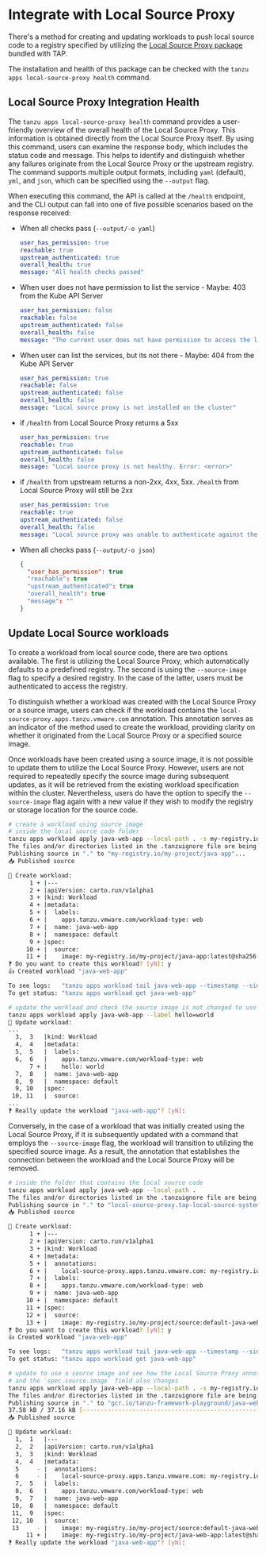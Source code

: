 # Integrate with Local Source Proxy

<!-- Mention the create with Local Source section from tutorials -->

There's a method for creating and updating workloads to push local source code to a registry 
specified by utilizing the [Local Source Proxy package](../../../local-source-proxy/about.hbs.md)
bundled with TAP.

The installation and health of this package can be checked with the 
`tanzu apps local-source-proxy health` command.

## Local Source Proxy Integration Health

The `tanzu apps local-source-proxy health` command provides a user-friendly overview of the overall
health of the Local Source Proxy. This information is obtained directly from the Local Source Proxy 
itself. By using this command, users can examine the response body, which includes the status code 
and message. This helps to identify and distinguish whether any failures originate from the 
Local Source Proxy or the upstream registry. The command supports multiple output formats, 
including `yaml` (default), `yml`, and `json`, which can be specified using the `--output` flag.

When executing this command, the API is called at the `/health` endpoint, and the CLI output can fall
into one of five possible scenarios based on the response received:

- When all checks pass (`--output/-o yaml`)

  ```yaml
  user_has_permission: true
  reachable: true
  upstream_authenticated: true
  overall_health: true
  message: "All health checks passed"
  ```

- When user does not have permission to list the service - Maybe: 403 from the Kube API Server

  ```yaml
  user_has_permission: false
  reachable: false
  upstream_authenticated: false
  overall_health: false
  message: "The current user does not have permission to access the local source proxy"
  ```

- When user can list the services, but its not there - Maybe: 404 from the Kube API Server

  ```yaml
  user_has_permission: true
  reachable: false
  upstream_authenticated: false
  overall_health: false
  message: "Local source proxy is not installed on the cluster"
  ```

- if `/health` from Local Source Proxy returns a 5xx

  ```yaml
  user_has_permission: true
  reachable: true
  upstream_authenticated: false
  overall_health: false
  message: "Local source proxy is not healthy. Error: <error>"
  ```

- if `/health` from upstream returns a non-2xx, 4xx, 5xx. `/health` from Local Source Proxy will still
  be 2xx

  ```yaml
  user_has_permission: true
  reachable: true
  upstream_authenticated: false
  overall_health: false
  message: "Local source proxy was unable to authenticate against the target registry. Error: <error>"
  ```

- When all checks pass (`--output/-o json`)

  ```json
  {
    "user_has_permission": true
    "reachable": true
    "upstream_authenticated": true
    "overall_health": true
    "message": ""
  }
  ```

## Update Local Source workloads

To create a workload from local source code, there are two options available. The first is utilizing
the Local Source Proxy, which automatically defaults to a predefined registry. The second is using 
the `--source-image` flag to specify a desired registry. In the case of the latter, users must be 
authenticated to access the registry.

To distinguish whether a workload was created with the Local Source Proxy or a source image, users 
can check if the workload contains the `local-source-proxy.apps.tanzu.vmware.com` annotation. 
This annotation serves as an indicator of the method used to create the workload, providing clarity 
on whether it originated from the Local Source Proxy or a specified source image.
<!-- Point to Create workload from local source in Tutorials section -->

Once workloads have been created using a source image, it is not possible to update them to utilize 
the Local Source Proxy. However, users are not required to repeatedly specify the source image during
subsequent updates, as it will be retrieved from the existing workload specification within the cluster.
Nevertheless, users do have the option to specify the `--source-image` flag again with a new value if
they wish to modify the registry or storage location for the source code.

```bash
# create a workload using source image
# inside the local source code folder
tanzu apps workload apply java-web-app --local-path . -s my-registry.io/my-project/java-app                                   
The files and/or directories listed in the .tanzuignore file are being excluded from the uploaded source code.
Publishing source in "." to "my-registry.io/my-project/java-app"...
📥 Published source

🔎 Create workload:
      1 + |---
      2 + |apiVersion: carto.run/v1alpha1
      3 + |kind: Workload
      4 + |metadata:
      5 + |  labels:
      6 + |    apps.tanzu.vmware.com/workload-type: web
      7 + |  name: java-web-app
      8 + |  namespace: default
      9 + |spec:
     10 + |  source:
     11 + |    image: my-registry.io/my-project/java-app:latest@sha256:447db92e289dbe3a6969521917496ff2b6b0a1d6fbff1beec3af726430ce8493
❓ Do you want to create this workload? [yN]: y
👍 Created workload "java-web-app"

To see logs:   "tanzu apps workload tail java-web-app --timestamp --since 1h"
To get status: "tanzu apps workload get java-web-app"

# update the workload and check the source image is not changed to use Local Source Proxy
tanzu apps workload apply java-web-app --label hello=world
🔎 Update workload:
...
  3,  3   |kind: Workload
  4,  4   |metadata:
  5,  5   |  labels:
  6,  6   |    apps.tanzu.vmware.com/workload-type: web
      7 + |    hello: world
  7,  8   |  name: java-web-app
  8,  9   |  namespace: default
  9, 10   |spec:
 10, 11   |  source:
...
❓ Really update the workload "java-web-app"? [yN]:
```

Conversely, in the case of a workload that was initially created using the Local Source Proxy, if it
is subsequently updated with a command that employs the `--source-image` flag, the workload will
transition to utilizing the specified source image. As a result, the annotation that establishes
the connection between the workload and the Local Source Proxy will be removed.

```bash
# inside the folder that contains the local source code
tanzu apps workload apply java-web-app --local-path .                                              
The files and/or directories listed in the .tanzuignore file are being excluded from the uploaded source code.
Publishing source in "." to "local-source-proxy.tap-local-source-system.svc.cluster.local/source:default-java-web-app"...
📥 Published source

🔎 Create workload:
      1 + |---
      2 + |apiVersion: carto.run/v1alpha1
      3 + |kind: Workload
      4 + |metadata:
      5 + |  annotations:
      6 + |    local-source-proxy.apps.tanzu.vmware.com: my-registry.io/my-project/source:default-java-web-app@sha256:447db92e289dbe3a6969521917496ff2b6b0a1d6fbff1beec3af726430ce8493
      7 + |  labels:
      8 + |    apps.tanzu.vmware.com/workload-type: web
      9 + |  name: java-web-app
     10 + |  namespace: default
     11 + |spec:
     12 + |  source:
     13 + |    image: my-registry.io/my-project/source:default-java-web-app@sha256:447db92e289dbe3a6969521917496ff2b6b0a1d6fbff1beec3af726430ce8493
❓ Do you want to create this workload? [yN]: y
👍 Created workload "java-web-app"

To see logs:   "tanzu apps workload tail java-web-app --timestamp --since 1h"
To get status: "tanzu apps workload get java-web-app"

# update to use a source image and see how the Local Source Proxy annotation is removed
# and the `spec.source.image` field also changes
tanzu apps workload apply java-web-app --local-path . -s my-registry.io/my-project/java-web-app                      
The files and/or directories listed in the .tanzuignore file are being excluded from the uploaded source code.
Publishing source in "." to "gcr.io/tanzu-framework-playground/java-web-app"...
37.58 kB / 37.16 kB [---------------------------------------------------------------------------------------------------------------------------------------------] 101.14% 31.94 kB p/s
📥 Published source

🔎 Update workload:
  1,  1   |---
  2,  2   |apiVersion: carto.run/v1alpha1
  3,  3   |kind: Workload
  4,  4   |metadata:
  5     - |  annotations:
  6     - |    local-source-proxy.apps.tanzu.vmware.com: my-registry.io/my-project/source:default-java-web-app@sha256:447db92e289dbe3a6969521917496ff2b6b0a1d6fbff1beec3af726430ce8493
  7,  5   |  labels:
  8,  6   |    apps.tanzu.vmware.com/workload-type: web
  9,  7   |  name: java-web-app
 10,  8   |  namespace: default
 11,  9   |spec:
 12, 10   |  source:
 13     - |    image: my-registry.io/my-project/source:default-java-web-app@sha256:447db92e289dbe3a6969521917496ff2b6b0a1d6fbff1beec3af726430ce8493
     11 + |    image: my-registry.io/my-project/java-web-app:latest@sha256:447db92e289dbe3a6969521917496ff2b6b0a1d6fbff1beec3af726430ce8493
❓ Really update the workload "java-web-app"? [yN]: 
```
